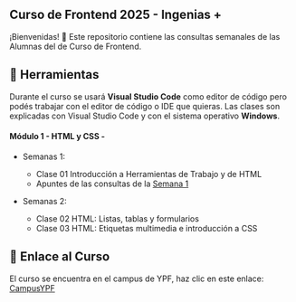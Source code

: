 ## Curso de Frontend 2025 - Ingenias +

¡Bienvenidas! 👋 Este repositorio contiene las consultas semanales de las Alumnas del de Curso de Frontend.

## 🔸 Herramientas

Durante el curso se usará **Visual Studio Code** como editor de código pero podés trabajar con el editor de código o IDE que quieras. Las clases son explicadas con Visual Studio Code y con el sistema operativo **Windows**.

#### Módulo 1 - HTML y CSS -

- Semanas 1:
  - Clase 01 Introducción a Herramientas de Trabajo y de HTML
  - Apuntes de las consultas de la [Semana 1](https://github.com/mariaelisaaraya/IngeniasFrontend_2025/blob/main/Modulo1/1-Semana1.md)
    
- Semanas 2:
    - Clase 02 HTML: Listas, tablas y formularios
    - Clase 03 HTML: Etiquetas multimedia e introducción a CSS

## 🔸 Enlace al Curso

El curso se encuentra en el campus de YPF, haz clic en este enlace: [CampusYPF](https://campus.educalabs.org)
